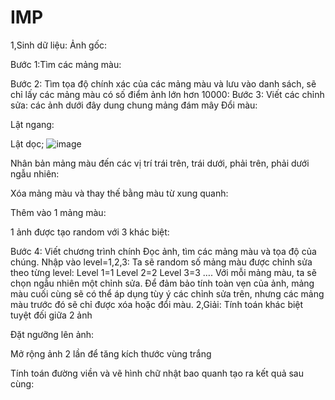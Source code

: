 # IMP
1,Sinh dữ liệu:
Ảnh gốc:
 
Bước 1:Tìm các mảng màu:
 
Bước 2: Tìm tọa độ chính xác của các mảng màu và lưu vào danh sách, sẽ chỉ lấy các mảng màu có số điểm ảnh lớn hơn 10000:
Bước 3: Viết các chỉnh sửa: các ảnh dưới đây dung chung mảng đám mây
Đổi màu:
 
Lật ngang:
 
Lật dọc;
 ![image](https://user-images.githubusercontent.com/74070396/228534575-28bcb75f-a95b-4acc-9f06-dffc8036e257.png)

Nhân bản mảng màu đến các vị trí trái trên, trái dưới, phải trên, phải dưới ngẫu nhiên:
 
Xóa mảng màu và thay thế bằng màu từ xung quanh:
 
Thêm vào 1 mảng màu:
 
1 ảnh được tạo random với 3 khác biệt:
 
Bước 4: Viết chương trình chính
Đọc ảnh, tìm các mảng màu và tọa độ của chúng.
Nhập vào level=1,2,3:
Ta sẽ random số mảng màu được chỉnh sửa theo từng level:
Level 1=1
Level 2=2
Level 3=3
….
Với mỗi mảng màu, ta sẽ chọn ngẫu nhiên một chỉnh sửa.
Để đảm bảo tính toàn vẹn của ảnh, mảng màu cuối cùng sẽ có thể áp dụng tùy ý các chỉnh sửa trên, nhưng các mảng màu trước đó sẽ chỉ được xóa hoặc đổi màu.
2,Giải:
Tính toán khác biệt tuyệt đối giữa 2 ảnh
 
Đặt ngưỡng lên ảnh:
 
Mở rộng ảnh 2 lần để tăng kích thước vùng trắng
 
Tính toán đường viền và vẽ hình chữ nhật bao quanh tạo ra kết quả sau cùng:
 

